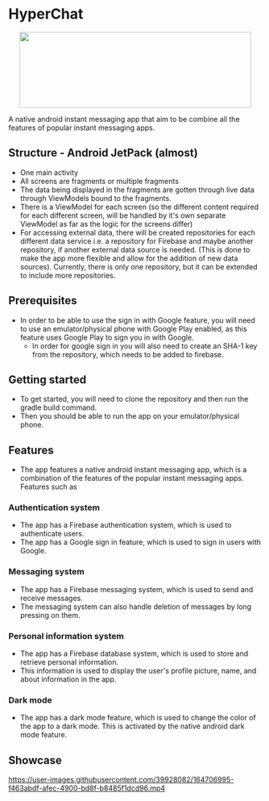 # HyperChat

<p align="center">
  <img width="460" height="150" src="https://user-images.githubusercontent.com/39928082/164708343-a183b81b-fa61-4f9b-a095-4e89e9a986c9.png">
</p>

A native android instant messaging app that aim to be combine all the features of popular instant messaging apps.

## Structure - Android JetPack (almost)

-   One main activity
-   All screens are fragments or multiple fragments
-   The data being displayed in the fragments are gotten through live data through ViewModels bound to the fragments.
-   There is a ViewModel for each screen (so the different content required for each different screen, will be handled by it's own separate ViewModel as far as the logic for the screens differ)
-   For accessing external data, there will be created repositories for each different data service i.e. a repository for Firebase and maybe another repository, if another external data source is needed. (This is done to make the app more flexible and allow for the addition of new data sources). Currently, there is only one repository, but it can be extended to include more repositories.

## Prerequisites

-   In order to be able to use the sign in with Google feature, you will need to use an emulator/physical phone with Google Play enabled, as this feature uses Google Play to sign you in with Google.
    -   In order for google sign in you will also need to create an SHA-1 key from the repository, which needs to be added to firebase.

## Getting started

-   To get started, you will need to clone the repository and then run the gradle build command.
-   Then you should be able to run the app on your emulator/physical phone.

## Features

-   The app features a native android instant messaging app, which is a combination of the features of the popular instant messaging apps. Features such as

### Authentication system

-   The app has a Firebase authentication system, which is used to authenticate users.
-   The app has a Google sign in feature, which is used to sign in users with Google.

### Messaging system

-   The app has a Firebase messaging system, which is used to send and receive messages.
-   The messaging system can also handle deletion of messages by long pressing on them.

### Personal information system

-   The app has a Firebase database system, which is used to store and retrieve personal information.
-   This information is used to display the user's profile picture, name, and about information in the app.

### Dark mode
-  The app has a dark mode feature, which is used to change the color of the app to a dark mode. This is activated by the native android dark mode feature.

## Showcase
https://user-images.githubusercontent.com/39928082/164706995-f463abdf-afec-4900-bd8f-b8485f1dcd96.mp4

